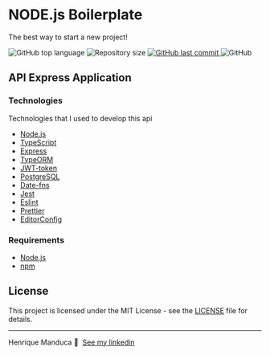 <h1 align="left">
  NODE.js Boilerplate
</h1>
<p align="left">The best way to start a new project!</p>

<p align="left">
  <img alt="GitHub top language" src="https://img.shields.io/github/languages/top/henriquemanduca/gobarber?color=blue">


  <img alt="Repository size" src="https://img.shields.io/github/repo-size/henriquemanduca/gobarber?color=blue">

  <a href="https://github.com/Ehenriquemanduca/gobarber/commits/master">
    <img alt="GitHub last commit" src="https://img.shields.io/github/last-commit/henriquemanduca/gobarber?color=blue">  </a>

  <img alt="GitHub" src="https://img.shields.io/github/license/EliasGcf/gobarber-api?color=blue">
</p>



## API Express Application



### Technologies

Technologies that I used to develop this api

- [Node.js](https://nodejs.org/en/)
- [TypeScript](https://www.typescriptlang.org/)
- [Express](https://expressjs.com/pt-br/)
- [TypeORM](https://typeorm.io/#/)
- [JWT-token](https://jwt.io/)
- [PostgreSQL](https://www.postgresql.org/)
- [Date-fns](https://date-fns.org/)
- [Jest](https://jestjs.io/)
- [Eslint](https://eslint.org/)
- [Prettier](https://prettier.io/)
- [EditorConfig](https://editorconfig.org/)



### Requirements

- [Node.js](https://nodejs.org/en/)
- [npm](https://www.npmjs.com/)



## License

This project is licensed under the MIT License - see the [LICENSE](LICENSE) file for details.

---

Henrique Manduca 👋 &nbsp;[See my linkedin](https://www.linkedin.com/in/henrique-manduca/)
